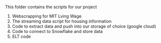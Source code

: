 This folder contains the scripts for our project

1. Webscrapping for MIT Lving Wage
2. The streaming data script for housing information
3. Code to extract data and push into our storage of choice (google cloud)
4. Code to connect to Snowflake and store data
5. ELT code